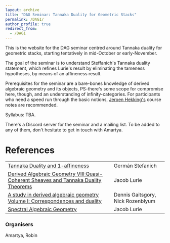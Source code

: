 ```yaml
---
layout: archive
title: "DAG Seminar: Tannaka Duality for Geometric Stacks"
permalink: /DAG1/
author_profile: true
redirect_from:
  - /DAG1
---
```


This is the website for the DAG seminar centred around Tannaka duality for geometric stacks, starting tentatively in mid-October or early-November.

The goal of the seminar is to understand Steffanich's Tannaka duality statement, which refines Lurie's result by eliminating the tameness hypotheses, by means of an affineness result. 

Prerequisites for the seminar are a bare-bones knowledge of derived algebraic geometry and its objects, PS-there's some scope for compromise here, though, and an understanding of infinity-categories. For participants who need a speed run through the basic notions, [Jeroen Hekking's](https://www.jeroenhekking.nl/teaching/introduction-to-derived-algebraic-geometry) course notes are recommended.

Syllabus: TBA. 

There's a Discord server for the seminar and a mailing list. To be added to any of them, don't hesitate to get in touch with Amartya.

References
======


|   |  |
| ------------- | ------------- |
|[Tannaka Duality and 1-affineness](https://arxiv.org/abs/2311.04515) | Germán Stefanich| 
| [Derived Algebraic Geometry VIII:Quasi-Coherent Sheaves and Tannaka Duality Theorems](https://www.math.ias.edu/~lurie/papers/DAG-VIII.pdf)  | Jacob Lurie  |
| [A study in derived algebraic geometry Volume I: Correspondences and duality](https://people.mpim-bonn.mpg.de/gaitsgde/Book/Vol1.pdf) |Dennis Gaitsgory, Nick Rozenblyum |
| [Spectral Algebraic Geometry](https://www.math.ias.edu/~lurie/papers/SAG-rootfile.pdf) | Jacob Lurie  |



### Organisers 
Amartya, Robin
